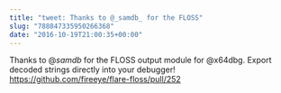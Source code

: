 ```yaml
---
title: "tweet: Thanks to @_samdb_ for the FLOSS"
slug: "788847335950266368"
date: "2016-10-19T21:00:35+00:00"
---
```

Thanks to @_samdb_ for the FLOSS output module for @x64dbg. Export decoded strings directly into your debugger! https://github.com/fireeye/flare-floss/pull/252